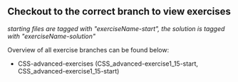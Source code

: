 ## Checkout to the correct branch to view exercises 
_starting files are tagged with "exerciseName-start", the solution is tagged with "exerciseName-solution"_

Overview of all exercise branches can be found below:

- CSS-advanced-exercises (CSS_advanced-exercise1_15-start, CSS_advanced-exercise1_15-start)

